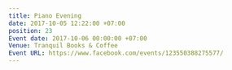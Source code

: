 ```yaml
---
title: Piano Evening
date: 2017-10-05 12:22:00 +07:00
position: 23
Event date: 2017-10-06 00:00:00 +07:00
Venue: Tranquil Books & Coffee
Event URL: https://www.facebook.com/events/123550388275577/
---
```


